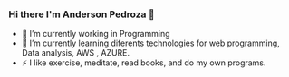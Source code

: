 ### Hi there I'm Anderson Pedroza 👋



- 🔭 I’m currently working in Programming
- 🌱 I’m currently learning diferents technologies for web programming,  Data analysis, AWS , AZURE.
- ⚡ I like exercise, meditate, read books, and do my own programs.

